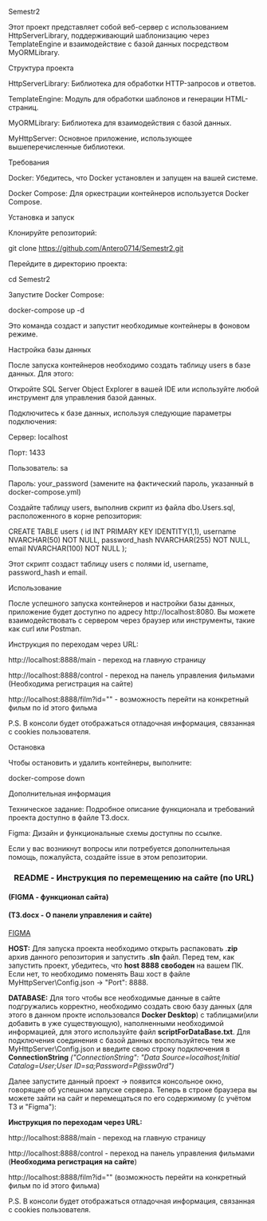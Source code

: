 Semestr2

Этот проект представляет собой веб-сервер с использованием HttpServerLibrary, поддерживающий шаблонизацию через TemplateEngine и взаимодействие с базой данных посредством MyORMLibrary.

Структура проекта

HttpServerLibrary: Библиотека для обработки HTTP-запросов и ответов.

TemplateEngine: Модуль для обработки шаблонов и генерации HTML-страниц.

MyORMLibrary: Библиотека для взаимодействия с базой данных.

MyHttpServer: Основное приложение, использующее вышеперечисленные библиотеки.

Требования

Docker: Убедитесь, что Docker установлен и запущен на вашей системе.

Docker Compose: Для оркестрации контейнеров используется Docker Compose.

Установка и запуск

Клонируйте репозиторий:

git clone https://github.com/Antero0714/Semestr2.git

Перейдите в директорию проекта:

cd Semestr2

Запустите Docker Compose:

docker-compose up -d

Это команда создаст и запустит необходимые контейнеры в фоновом режиме.

Настройка базы данных

После запуска контейнеров необходимо создать таблицу users в базе данных. Для этого:

Откройте SQL Server Object Explorer в вашей IDE или используйте любой инструмент для управления базой данных.

Подключитесь к базе данных, используя следующие параметры подключения:

Сервер: localhost

Порт: 1433

Пользователь: sa

Пароль: your_password (замените на фактический пароль, указанный в docker-compose.yml)

Создайте таблицу users, выполнив скрипт из файла dbo.Users.sql, расположенного в корне репозитория:

CREATE TABLE users (
    id INT PRIMARY KEY IDENTITY(1,1),
    username NVARCHAR(50) NOT NULL,
    password_hash NVARCHAR(255) NOT NULL,
    email NVARCHAR(100) NOT NULL
);

Этот скрипт создаст таблицу users с полями id, username, password_hash и email.

Использование

После успешного запуска контейнеров и настройки базы данных, приложение будет доступно по адресу http://localhost:8080. Вы можете взаимодействовать с сервером через браузер или инструменты, такие как curl или Postman.

Инструкция по переходам через URL:

http://localhost:8888/main - переход на главную страницу

http://localhost:8888/control - переход на панель управления фильмами (Необходима регистрация на сайте)

http://localhost:8888/film?id="" - возможность перейти на конкретный фильм по id этого фильма

P.S. В консоли будет отображаться отладочная информация, связанная с cookies пользователя.

Остановка

Чтобы остановить и удалить контейнеры, выполните:

docker-compose down

Дополнительная информация

Техническое задание: Подробное описание функционала и требований проекта доступно в файле ТЗ.docx.

Figma: Дизайн и функциональные схемы доступны по ссылке.

Если у вас возникнут вопросы или потребуется дополнительная помощь, пожалуйста, создайте issue в этом репозитории.

<h3 align="center"> README - Инструкция по перемещению на сайте (по URL) </h3>
<h4>(FIGMA - функционал сайта) </h4>
<h4>(ТЗ.docx - О панели управления и сайте) </h4>

[FIGMA](https://www.figma.com/design/27MFM5D4OFnPZgZbwPc4tK/Untitled?node-id=1-1413&t=ab9rq5pXGn4wGg5s-0/)

**HOST:** Для запуска проекта необходимо открыть распаковать .**zip** архив данного репозитория и запустить .**sln** файл. Перед тем, как запустить проект, убедитесь, что **host 8888 свободен** на вашем ПК. Если нет, то необходимо поменять Ваш хост в файле MyHttpServer\Config.json -> "Port": 8888.

**DATABASE:** Для того чтобы все необходимые данные в сайте подгружались корректно, необходимо создать свою базу данных (для этого в данном прокте использовался **Docker Desktop**) с таблицами(или добавить в уже существующую), наполненными необходимой информацией, для этого используйте файл **scriptForDataBase.txt**. 
Для подключения соединения с базой данных воспользуйтесь тем же MyHttpServer\Config.json и введите свою строку подключения в  **ConnectionString** _("ConnectionString": "Data Source=localhost;Initial Catalog=User;User ID=sa;Password=P@ssw0rd")_


Далее запустите данный проект -> появится консольное окно, говорящее об успешном запуске сервера.
Теперь в строке браузера вы можете зайти на сайт и перемещаться по его содержимому (с учётом ТЗ и "Figma"):

**Инструкция по переходам через URL:**

http://localhost:8888/main - переход на главную страницу

http://localhost:8888/control - переход на панель управления фильмами (**Необходима регистрация на сайте**)

http://localhost:8888/film?id="" (возможность перейти на конкретный фильм по id этого фильма)


P.S. В консоли будет отображаться отладочная информация, связанная с cookies пользователя.

